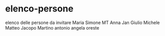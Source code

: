 # elenco-persone
elenco delle persone da invitare
Maria
Simone
MT
Anna
Jan
Giulio
Michele
Matteo
Jacopo
Martino
antonio
angela
oreste
